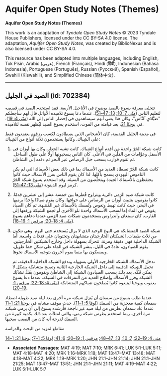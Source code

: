 # Aquifer Open Study Notes (Themes)

**Aquifer Open Study Notes (Themes)**

This work is an adaptation of *Tyndale Open Study Notes* © 2023 Tyndale House Publishers, licensed under the CC BY\-SA 4\.0 license. The adaptation, *Aquifer Open Study Notes*, was created by BiblioNexus and is also licensed under CC BY\-SA 4\.0\.

This resource has been adapted into multiple languages, including English, Tok Pisin, Arabic (عربي), French (Français), Hindi (हिंदी), Indonesian (Bahasa Indonesia), Portuguese (Português), Russian (Русский), Spanish (Español), Swahili (Kiswahili), and Simplified Chinese (简体中文).



--------------------------------

## الصيد في الجليل (id: 702384)

تتجلى معرفة يسوع بالصيد بوضوح في الأناجيل الأربعة. فقد استخدم الصيد في قصصه لتعليم الناس ([متّى 7: 10؛](https://ref.ly/Matt7:10) [13: 47–51](https://ref.ly/Matt13:47-Matt13:51)). عندما دعا يسوع تلاميذه الأوائل قال لهم سأجعلكم "صَيَّادَيِ ٱلنَّاسِ"، وكان هذا يعني أنهم سيساهمون في إحضار الناس إلى الله ([متّى 4: 19](https://ref.ly/Matt4:19)). في [يوحنّا 21](https://ref.ly/John21:1-John21:25)، بعد قيامته من الموت، استخدم يسوع الصيد ليُظهر نفسه لتلاميذه.

في مدينة الجليل القديمة، كان الأشخاص الذين يصطادون لكسب رزقهم يعتمدون فقط على الشِباك. وكانوا يستخدمون ثلاثة أنواع من الشِباك:

1. كانت شبكة الجَرّ واحدة من أقدم أنواع الشِباك. كانت تشبه الجدار، وكان بها أوزان في الأسفل وعوَّامات من الفلِّين في الأعلى. كان الناس يسحبونها أولًا على طول الساحل. ثم تقوم قوارب بسحب حبل الرصاص عبر البحر ثم دفعه إلى الشاطئ.

    كانت شبكة الجَرّ تصطاد العديد من الأسماك بما في ذلك بعض الأسماك التي لم يكن الناموس اليهودي يسمح بأكلها. لذا كان يقوم الناس بفرز الأسماك حيث كانوا يحتفظون بالأسماك الجيدة ويتخلَّصون من السيئة. وقد استخدم يسوع شبكة الجَرّ كرمز ليوم الدينونة ([متّى 13: 47–51](https://ref.ly/Matt13:47-Matt13:51)).

2. كانت شبكة صيد الرَمي دائرية ويتراوح قُطرها بين خمسة عشر إلى عشرين قدمًا. كانوا يقومون بتثبيت أوزان من الرصاص على حوافها. وكان يقوم صيادًا واحدًا برميها في البحر، حيث كانت تهبط وتغوص وتُمسك بالأسماك غير المُنتبهة. ثم كان الصياد يغوص في الماء إما لسحب الأسماك واحدة تلو الأخرى أو لجمع الشبكة ورفعها إلى القارب. كان سمعان وأندراوس يستخدمون شبكات صيد الرَمي عندما دعاهم يسوع ([متّى 4: 18–20؛](https://ref.ly/Matt4:18-Matt4:20) [مرقس 1: 16–18](https://ref.ly/Mark1:16-Mark1:18)).
3. شبكة الصيد المتشابكة هي النوع الوحيد الذي لا يزال يُستخدم حتى اليوم. وهي تتكون من ثلاث طبقات. الشبكتان الخارجيتان متشابهتان وتحتويان على فتحات واسعة. أما الشبكة الداخلية فهي دقيقة ومرنة، تتحرك بسهولة داخل وخارج الشبكتين الخارجيتين. يقوم الصيادون، عادةً في الليل، بنشر الشبكة في الماء على شكل خط طويل، ويمسكون بها بينما يقوم آخرون بتوجيه الأسماك نحوها.

    تدخل الأسماك الشبكة الخارجية الأولى بسهولة وتدفع الشبكة الداخلية الدقيقة، ثم تحمل الشبكة الدقيقة إلى داخل الشبكة الخارجية الثانية وتصبح متشابكة بشكل لا يمكن فَكُّه. بعد ذلك يسحب الصيادون الشبكة إلى الشاطئ ويقومون بفَكّ تشابُك الشبكة وفرز الأسماك وإصلاح العديد من التمزقات في الشبكة. عندما دعا يسوع يعقوب ويوحنا ليتبعوه كانوا يُصلحون شِباكهم المتشابكة ([متّى 4: 18–22؛](https://ref.ly/Matt4:18-Matt4:22) [مرقس 1: 19–20](https://ref.ly/Mark1:19-Mark1:20)).

عندما طلب يسوع من سمعان أن يُنزل شبكته مرة أخرى بعد ليلة صيد طويلة اصطاد سمعان كمية معجزية من السمك ([لوقا 5: 1–11](https://ref.ly/Luke5:1-Luke5:11)). حدث موقف مشابه في [يوحنا 21: 1–11](https://ref.ly/John21:1-John21:11) عندما عاد سمعان بطرس من ليلة صيد غير ناجحة فأرشده يسوع إلى أن يرمي شبكته مرة أخرى. ربما استخدم بطرس شبكة رمي، والتي امتلأت بعد ذلك بكمية كبيرة من السمك لدرجة أنه كان من الصعب سحبها.

مقاطع لمزيد من البحث والدراسة

[متى 4: 19–22؛](https://ref.ly/Matt4:19-Matt4:22) [7: 10؛](https://ref.ly/Matt7:10) [13: 47–48؛](https://ref.ly/Matt13:47-Matt13:48) [مرقس 1: 19–20؛](https://ref.ly/Mark1:19-Mark1:20) [6: 41؛](https://ref.ly/Mark6:41) [لوقا 5: 1–7؛](https://ref.ly/Luke5:1-Luke5:7) [يوحنا 21: 1–14](https://ref.ly/John21:1-John21:14)

* **Associated Passages:** MAT 4:19; MAT 7:10; MRK 6:41; LUK 5:1–LUK 5:11; MAT 4:18–MAT 4:20; MRK 1:16–MRK 1:18; MAT 13:47–MAT 13:48; MAT 4:18–MAT 4:22; MRK 1:19–MRK 1:20; JHN 21:1–JHN 21:14; JHN 21:1–JHN 21:25; MAT 13:47–MAT 13:51; JHN 21:1–JHN 21:11; MAT 4:19–MAT 4:22; LUK 5:1–LUK 5:7

